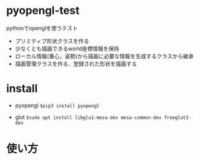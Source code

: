 # pyopengl-test
pythonでopenglを使うテスト

* プリミティブ形状クラスを作る
* 少なくとも描画できるworld座標情報を保持
* ローカル情報(重心，姿勢)から描画に必要な情報を生成するクラスから継承
* 描画管理クラスを作る．登録された形状を描画する

# install
* pyopengl
```$pip3 install pyopengl```

* glut
```$sudo apt install libglu1-mesa-dev mesa-common-dev freeglut3-dev```

# 使い方
